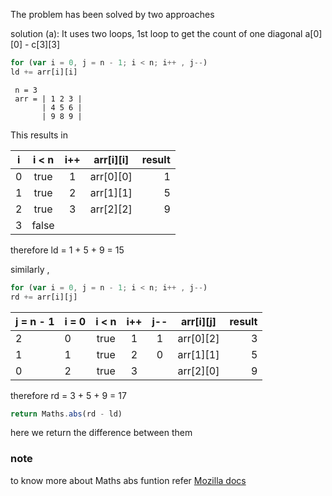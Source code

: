 The problem has been solved by two approaches

solution (a):
It uses two loops, 1st loop to get the count of one diagonal a[0][0] - c[3][3]
```javascript
for (var i = 0, j = n - 1; i < n; i++ , j--) 
ld += arr[i][i]
```
```
 n = 3
 arr = | 1 2 3 |
       | 4 5 6 |
       | 9 8 9 |
```
This results in 

| i   | i < n  | i++  | arr[i][i] | result |
| -------- |:--------:| :-----:| :------:| ----:|
| 0   | true | 1 | arr[0][0] | 1 |
| 1   | true | 2 | arr[1][1] | 5 |
| 2   | true | 3 | arr[2][2] | 9 |
| 3   | false | | | |

therefore ld = 1 + 5 + 9 = 15

similarly ,
```javascript
for (var i = 0, j = n - 1; i < n; i++ , j--) 
rd += arr[i][j]
```
| j = n - 1 | i = 0  | i < n  | i++ | j--  | arr[i][j] | result |
| -----| --- |:--------:|:-----:|:------:| :----:| ----:|
| 2  | 0 | true | 1 | 1 | arr[0][2] | 3 |
| 1  | 1 | true | 2 | 0 | arr[1][1] | 5 |
| 0  | 2 | true | 3 |  | arr[2][0] | 9 |

therefore rd = 3 + 5 + 9 = 17

```javascript
return Maths.abs(rd - ld)
```
here we return the difference between them

### note

to know more about Maths abs funtion refer [Mozilla docs](https://developer.mozilla.org/en-US/docs/Web/JavaScript/Reference/Global_Objects/Math/abs)
